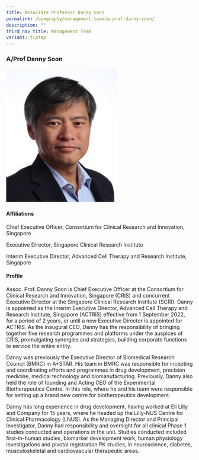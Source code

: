 ```yaml
---
title: Associate Professor Danny Soon
permalink: /biography/management-team/a-prof-danny-soon/
description: ""
third_nav_title: Management Team
variant: tiptap
---
```

<h3>A/Prof Danny Soon</h3><div class="isomer-image-wrapper"><img style="width:300px" height="auto" width="100%" src="/images/Biography/Management%20Team/a'prof%20danny%20soon.jpg"></div><h4>Affiliations</h4><p>Chief Executive Officer, Consortium for Clinical Research and Innovation, Singapore</p><p>Executive Director, Singapore Clinical Research Institute</p><p>Interim Executive Director, Advanced Cell Therapy and Research Institute, Singapore</p><h4>Profile</h4><p>Assoc. Prof. Danny Soon is Chief Executive Officer at the Consortium for Clinical Research and Innovation, Singapore (CRIS) and concurrent Executive Director at the Singapore Clinical Research Institute (SCRI). Danny is appointed as the Interim Executive Director, Advanced Cell Therapy and Research Institute, Singapore (ACTRIS) effective from 1 September 2022, for a period of 2 years, or until a new Executive Director is appointed for ACTRIS. As the inaugural CEO, Danny has the responsibility of bringing together five research programmes and platforms under the auspices of CRIS, promulgating synergies and strategies, building corporate functions to service the entire entity.</p><p>Danny was previously the Executive Director of Biomedical Research Council (BMRC) in A*STAR. His team in BMRC was responsible for incepting and coordinating efforts and programmes in drug development, precision medicine, medical technology and biomanufacturing. Previously, Danny also held the role of founding and Acting CEO of the Experimental Biotherapeutics Centre. In this role, where he and his team were responsible for setting up a brand new centre for biotherapeutics development.</p><p>Danny has long experience in drug development, having worked at Eli Lilly and Company for 15 years, where he headed up the Lilly-NUS Centre for Clinical Pharmacology (LNUS). As the Managing Director and Principal Investigator, Danny had responsibility and oversight for all clinical Phase 1 studies conducted and operations in the unit. Studies conducted included first-in-human studies, biomarker development work, human physiology investigations and pivotal registration PK studies, in neuroscience, diabetes, musculoskeletal and cardiovascular therapeutic areas.</p>